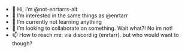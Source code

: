 - 👋 Hi, I’m @not-enrtarrs-alt
- 👀 I’m interested in the same things as @enrtarr
- 🌱 I’m currently not learning anything
- 💞️ I’m looking to collaborate on something. Wait what?! No im not!
- 📫 How to reach me: via discord ig (enrtarr). but who would want to though?

<!---
not-enrtarrs-alt/not-enrtarrs-alt is a ✨ special ✨ repository because its `README.md` (this file) appears on your GitHub profile.
You can click the Preview link to take a look at your changes.
--->
